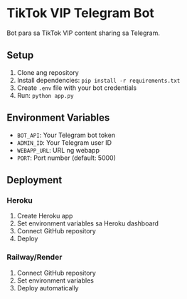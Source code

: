 # TikTok VIP Telegram Bot

Bot para sa TikTok VIP content sharing sa Telegram.

## Setup

1. Clone ang repository
2. Install dependencies: `pip install -r requirements.txt`
3. Create `.env` file with your bot credentials
4. Run: `python app.py`

## Environment Variables

- `BOT_API`: Your Telegram bot token
- `ADMIN_ID`: Your Telegram user ID
- `WEBAPP_URL`: URL ng webapp
- `PORT`: Port number (default: 5000)

## Deployment

### Heroku
1. Create Heroku app
2. Set environment variables sa Heroku dashboard
3. Connect GitHub repository
4. Deploy

### Railway/Render
1. Connect GitHub repository  
2. Set environment variables
3. Deploy automatically
